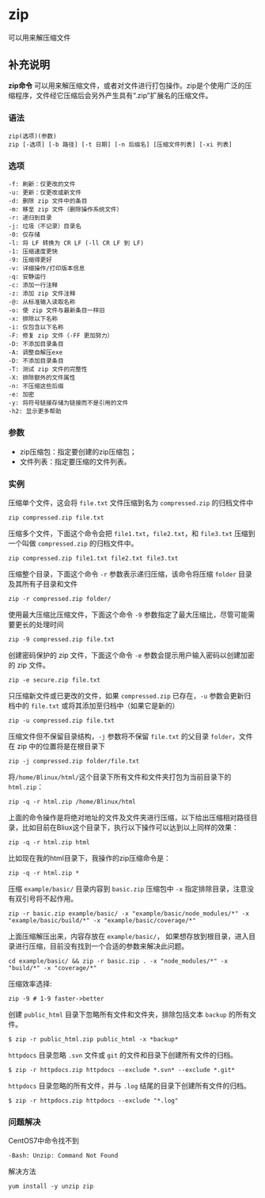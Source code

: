 zip
===

可以用来解压缩文件

## 补充说明

**zip命令** 可以用来解压缩文件，或者对文件进行打包操作。zip是个使用广泛的压缩程序，文件经它压缩后会另外产生具有“.zip”扩展名的压缩文件。

### 语法

```shell
zip(选项)(参数)
zip [-选项] [-b 路径] [-t 日期] [-n 后缀名] [压缩文件列表] [-xi 列表]
```

### 选项

```shell
-f: 刷新：仅更改的文件
-u: 更新：仅更改或新文件
-d: 删除 zip 文件中的条目
-m: 移至 zip 文件（删除操作系统文件）
-r: 递归到目录
-j: 垃圾（不记录）目录名
-0: 仅存储
-l: 将 LF 转换为 CR LF (-ll CR LF 到 LF)
-1: 压缩速度更快
-9: 压缩得更好
-v: 详细操作/打印版本信息
-q: 安静运行
-c: 添加一行注释
-z: 添加 zip 文件注释
-@: 从标准输入读取名称
-o: 使 zip 文件与最新条目一样旧
-x: 排除以下名称
-i: 仅包含以下名称
-F: 修复 zip 文件（-FF 更加努力）
-D: 不添加目录条目
-A: 调整自解压exe
-D: 不添加目录条目
-T: 测试 zip 文件的完整性
-X: 排除额外的文件属性
-n: 不压缩这些后缀
-e: 加密
-y: 将符号链接存储为链接而不是引用的文件
-h2: 显示更多帮助
```

### 参数

*   zip压缩包：指定要创建的zip压缩包；
*   文件列表：指定要压缩的文件列表。

### 实例

压缩单个文件，这会将 `file.txt` 文件压缩到名为 `compressed.zip` 的归档文件中

```shell
zip compressed.zip file.txt
```

压缩多个文件，下面这个命令会把 `file1.txt`，`file2.txt`，和 `file3.txt` 压缩到一个叫做 `compressed.zip` 的归档文件中。

```shell
zip compressed.zip file1.txt file2.txt file3.txt
```

压缩整个目录，下面这个命令 `-r` 参数表示递归压缩，该命令将压缩 `folder` 目录及其所有子目录和文件

```shell
zip -r compressed.zip folder/
```

使用最大压缩比压缩文件，下面这个命令 `-9` 参数指定了最大压缩比，尽管可能需要更长的处理时间

```shell
zip -9 compressed.zip file.txt
```

创建密码保护的 zip 文件，下面这个命令 `-e` 参数会提示用户输入密码以创建加密的 zip 文件。

```shell
zip -e secure.zip file.txt
```

只压缩新文件或已更改的文件，如果 `compressed.zip` 已存在，`-u` 参数会更新归档中的 `file.txt` 或将其添加至归档中（如果它是新的）

```shell
zip -u compressed.zip file.txt
```

压缩文件但不保留目录结构，`-j` 参数将不保留 `file.txt` 的父目录 `folder`，文件在 zip 中的位置将是在根目录下

```shell
zip -j compressed.zip folder/file.txt
```

将`/home/Blinux/html/`这个目录下所有文件和文件夹打包为当前目录下的 `html.zip`：

```shell
zip -q -r html.zip /home/Blinux/html
```

上面的命令操作是将绝对地址的文件及文件夹进行压缩，以下给出压缩相对路径目录，比如目前在Bliux这个目录下，执行以下操作可以达到以上同样的效果：

```shell
zip -q -r html.zip html
```

比如现在我的html目录下，我操作的zip压缩命令是：

```shell
zip -q -r html.zip *
```

压缩 `example/basic/` 目录内容到 `basic.zip` 压缩包中 `-x` 指定排除目录，注意没有双引号将不起作用。

```shell
zip -r basic.zip example/basic/ -x "example/basic/node_modules/*" -x "example/basic/build/*" -x "example/basic/coverage/*"
```

上面压缩解压出来，内容存放在 `example/basic/`， 如果想存放到根目录，进入目录进行压缩，目前没有找到一个合适的参数来解决此问题。

```
cd example/basic/ && zip -r basic.zip . -x "node_modules/*" -x "build/*" -x "coverage/*"
```

压缩效率选择:

```shell
zip -9 # 1-9 faster->better
```

创建 `public_html` 目录下忽略所有文件和文件夹，排除包括文本 `backup` 的所有文件。

```shell
$ zip -r public_html.zip public_html -x *backup*
```

`httpdocs` 目录忽略 `.svn` 文件或 `git` 的文件和目录下创建所有文件的归档。

```shell
$ zip -r httpdocs.zip httpdocs --exclude *.svn* --exclude *.git*
```

`httpdocs` 目录忽略的所有文件，并与 `.log` 结尾的目录下创建所有文件的归档。

```shell
$ zip -r httpdocs.zip httpdocs --exclude "*.log"
```

### 问题解决

CentOS7中命令找不到

```shell
-Bash: Unzip: Command Not Found
```

解决方法

```shell
yum install -y unzip zip
```


